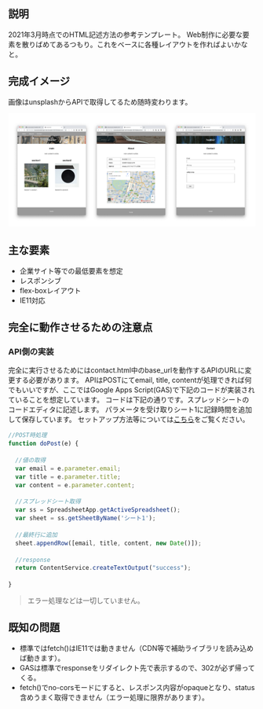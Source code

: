 ## 説明

2021年3月時点でのHTML記述方法の参考テンプレート。
Web制作に必要な要素を散りばめてあるつもり。これをベースに各種レイアウトを作ればよいかなと。

## 完成イメージ

画像はunsplashからAPIで取得してるため随時変わります。

![image](./images/readme_img002.png)

## 主な要素

* 企業サイト等での最低要素を想定
* レスポンシブ
* flex-boxレイアウト
* IE11対応

## 完全に動作させるための注意点

### API側の実装

完全に実行させるためにはcontact.html中のbase_urlを動作するAPIのURLに変更する必要があります。
APIはPOSTにてemail, title, contentが処理できれば何でもいいですが、ここではGoogle Apps Script(GAS)で下記のコードが実装されていることを想定しています。
コードは下記の通りです。スプレッドシートのコードエディタに記述します。
パラメータを受け取りシート1に記録時間を追加して保存しています。
セットアップ方法等については[こちら](https://qiita.com/zaburo/private/a92ec920c83090f454a1)をご覧ください。

```js
//POST時処理
function doPost(e) {

  //値の取得
  var email = e.parameter.email;
  var title = e.parameter.title;
  var content = e.parameter.content;

  //スプレッドシート取得
  var ss = SpreadsheetApp.getActiveSpreadsheet();
  var sheet = ss.getSheetByName('シート1');

  //最終行に追加
  sheet.appendRow([email, title, content, new Date()]);

  //response
  return ContentService.createTextOutput("success");

}
```

>エラー処理などは一切していません。

## 既知の問題

* 標準ではfetch()はIE11では動きません（CDN等で補助ライブラリを読み込めば動きます）。
* GASは標準でresponseをリダイレクト先で表示するので、302が必ず帰ってくる。
* fetch()でno-corsモードにすると、レスポンス内容がopaqueとなり、status含めうまく取得できません（エラー処理に限界があります）。